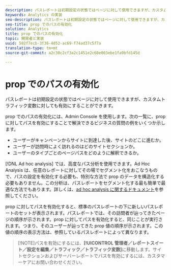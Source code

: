 ```yaml
---
description: パスレポートは初期設定の状態ではページに対して使用できますが、カスタムトラフィック変数に対しても有効にすることができます。
keywords: Analytics の実装
seo-description: パスレポートは初期設定の状態ではページに対して使用できますが、カスタムトラフィック変数に対しても有効にすることができます。
seo-title: prop でのパスの有効化
solution: Analytics
title: prop でのパスの有効化
topic: 開発者と実装
uuid: 582f7ecb-3f36-4d52-ac69-f74ad37c5f7a
translation-type: tm+mt
source-git-commit: a2c38c2cf3a2c1451e2c60e003ebe1fa9bfd145d

---
```



# prop でのパスの有効化

パスレポートは初期設定の状態ではページに対して使用できますが、カスタムトラフィック変数に対しても有効にすることができます。

prop でのパスの有効化には、Admin Console を使用します。次の一覧に、prop に対してパスを有効にすることで解決できるビジネスの質問の例をいくつか示します。

* ユーザーがキャンペーンからサイトに到達した後、サイトのどこに進むか。
* ユーザーが訪問時によく訪れるのはどのサイトセクションか。
* ユーザーのタイプごとのページパスをどのように解釈できるか。

[!DNL Ad hoc analysis] では、高度なパス分析を使用できます。Ad Hoc Analysis は、任意のレポートに対してその場でセグメント化をおこなうもので、パスの設定を有効化する必要も、特別な方法で prop のデータを構造化する必要もありません。この分析は、パスレポートをセグメント化する最も簡単で最適な方法でもあります。詳しくは、[ad hoc analysis に関するドキュメント](https://marketing.adobe.com/resources/help/en_US/dsc/)を参照してください。

prop に対してパスを有効化すると、標準のパスレポートの下に新しいパスレポートのセットが表示されます。パスレポートでは、その訪問者が辿ってきたページの順序が示されます。prop に対してパスを有効化すると、同じことが実行されます。つまり、そのユーザーが辿ってきた prop 値の順序が示されます。この値の順序の表示方法は、参照しているパスレポートによって異なります。

> [!NOTE]パスを有効にするには、**[!UICONTROL 管理者／レポートスイート／設定を編集／トラフィック／トラフィック変数]**&#x200B;に移動します。サイトセクションおよびサーバーレポートでパスを有効にするには、カスタマーケアにお問い合わせください。

